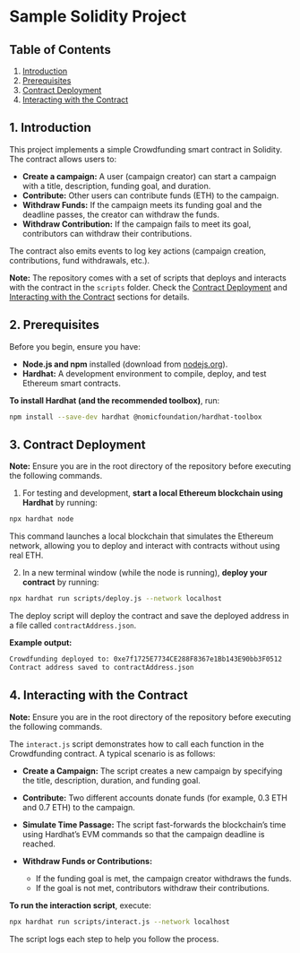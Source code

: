 # Sample Solidity Project

## Table of Contents
1. [Introduction](#1-introduction)
2. [Prerequisites](#2-prerequisites)
3. [Contract Deployment](#3-contract-deployment)
4. [Interacting with the Contract](#4-interacting-with-the-contract)

## 1. Introduction

This project implements a simple Crowdfunding smart contract in Solidity. The contract allows users to:
- **Create a campaign:** A user (campaign creator) can start a campaign with a title, description, funding goal, and duration.
- **Contribute:** Other users can contribute funds (ETH) to the campaign.
- **Withdraw Funds:** If the campaign meets its funding goal and the deadline passes, the creator can withdraw the funds.
- **Withdraw Contribution:** If the campaign fails to meet its goal, contributors can withdraw their contributions.

The contract also emits events to log key actions (campaign creation, contributions, fund withdrawals, etc.).

**Note:** The repository comes with a set of scripts that deploys and interacts with the contract in the `scripts` folder. Check the [Contract Deployment](#3-contract-deployment) and [Interacting with the Contract](#4-interacting-with-the-contract) sections for details.

## 2. Prerequisites

Before you begin, ensure you have:

- **Node.js and npm** installed (download from [nodejs.org](https://nodejs.org/)).
- **Hardhat:** A development environment to compile, deploy, and test Ethereum smart contracts.

**To install Hardhat (and the recommended toolbox)**, run:
```sh
npm install --save-dev hardhat @nomicfoundation/hardhat-toolbox
```

## 3. Contract Deployment

**Note:** Ensure you are in the root directory of the repository before executing the following commands.

1. For testing and development, **start a local Ethereum blockchain using Hardhat** by running:
```sh
npx hardhat node
```

This command launches a local blockchain that simulates the Ethereum network, allowing you to deploy and interact with contracts without using real ETH.

2. In a new terminal window (while the node is running), **deploy your contract** by running:
```sh
npx hardhat run scripts/deploy.js --network localhost
```

The deploy script will deploy the contract and save the deployed address in a file called `contractAddress.json`.

**Example output:**
```sh
Crowdfunding deployed to: 0xe7f1725E7734CE288F8367e1Bb143E90bb3F0512
Contract address saved to contractAddress.json
```

## 4. Interacting with the Contract

**Note:** Ensure you are in the root directory of the repository before executing the following commands.

The `interact.js` script demonstrates how to call each function in the Crowdfunding contract. A typical scenario is as follows:

- **Create a Campaign:**
	The script creates a new campaign by specifying the title, description, duration, and funding goal.

- **Contribute:**
	Two different accounts donate funds (for example, 0.3 ETH and 0.7 ETH) to the campaign.

- **Simulate Time Passage:**
	The script fast-forwards the blockchain’s time using Hardhat’s EVM commands so that the campaign deadline is reached.

- **Withdraw Funds or Contributions:**
	- If the funding goal is met, the campaign creator withdraws the funds.
	- If the goal is not met, contributors withdraw their contributions.

**To run the interaction script**, execute:
```sh
npx hardhat run scripts/interact.js --network localhost
```

The script logs each step to help you follow the process.
